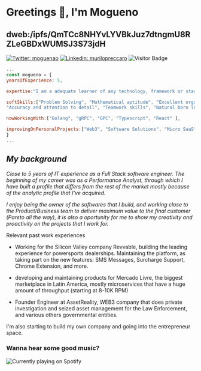 # Greetings 🖖, I'm Mogueno
## dweb:/ipfs/QmTCc8NHYvLYVBkJuz7dtngmU8RZLeGBDxWUMSJ3S73jdH

   [![Twitter: moguenao](https://img.shields.io/twitter/follow/Moguenao?style=social)](https://twitter.com/Moguenao)
   [![Linkedin: murilopreccaro](https://img.shields.io/badge/-Murilo%20Preccaro-blue?style=flat-square&logo=Linkedin&logoColor=white&link=https://www.linkedin.com/in/murilo-preccaro-565050169/)](https://www.linkedin.com/in/murilo-preccaro-565050169/)
   ![Visitor Badge](https://visitor-badge.laobi.icu/badge?page_id=mogueno.mogueno)
   
   ```js
...
const mogueno = {
   yearsOfExperience: 5,
   
   expertise:"I am a adequate learner of any technology, framework or stack. Throw at me your hardest problem.",
   
   softSkills:["Problem Solving", "Mathematical aptitude", "Excellent organizational and time management skills",
   "Accuracy and attention to detail", "Teamwork skills", "Natural born leader"],
   
   nowWorkingWith:["Golang", "gRPC", "GPC", "Typescript", "React" ],
   
   improvingOnPersonalProjects:["Web3", "Software Solutions", "Micro SaaS"],
}
...
```

  ## _My background_
   
_Close to 5 years of IT experience as a Full Stack software engineer. The beginning of my career was as a Performance Analyst, through which I have built a profile that differs from the rest of the market mostly because of the analytic profile that I've acquired._

_I enjoy being the owner of the softwares that I build, and working close to the Product/Business team to deliver maximum value to the final customer (Pareto all the way), it is also a oportunity for me to show my creativity and proactivity on the projects that I work for._

Relevant past work experiences 

* Working for the Silicon Valley company Revvable, building the leading experience for powersports dealerships. Maintaining the platform, as taking part on the new features: SMS Messages, Surcharge Support, Chrome Extension, and more. 


* developing and maintaining products for Mercado Livre, the biggest marketplace in Latin America, mostly microservices that have a huge amount of throughput (starting at 8-10K RPM)

* Founder Engineer at AssetReality, WEB3 company that does private investigation and seized asset management for the Law Enforcement, and various others governmental entities.


I'm also starting to build my own company and going into the entrepreneur space.

### Wanna hear some good music?
 
 ![Currently playing on Spotify](https://spotify-github-profile.vercel.app/api/view.svg?uid=12148950172&cover_image=true&theme=default)
  





   




   
  
 


